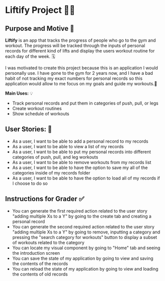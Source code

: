 # Liftify  Project 🏋️‍♂️

## Purpose and Motive 💪

**Liftify** is an app that tracks the progress of people who go to the gym and workout. The progress will be tracked through the inputs of personal records for different kind of lifts and display the users workout routine for each day of the week. 🗓️

I was motivated to create this project because this is an application I would personally use. I have gone to the gym for 2 years now, and I have a bad habit of not tracking my exact numbers for personal records so this application would allow to me focus on my goals and guide my workouts.🔩



**Main Uses:** 💡

- Track personal records and put them in categories of push, pull, or legs
- Create workout routines
- Show schedule of workouts

## User Stories: 📝

- As a user, I want to be able to add a personal record to my records
- As a user, I want to be able to view a list of my records
- As a user, I want to be able to put my personal records into different categories of push, pull, and leg workouts
- As a user, I want to be able to remove workouts from my records list
- As a user, I want to be able to have the option to save my all of the categories inside of my records folder
- As a user, I want to be able to have the option to load all of my records if I choose to do so

## Instructions for Grader ✅

- You can generate the first required action related to the user story "adding multiple Xs to a Y" by going to the create tab and creating a personal record
- You can generate the second required action related to the user story "adding multiple Xs to a Y" by going to remove, inputting a category and pressing the "search     category for workouts" button to display a subset of workouts related to the category
- You can locate my visual component by going to "Home" tab and seeing the introduction screen
- You can save the state of my application by going to view and saving the contents of the records
- You can reload the state of my application by going to view and loading the contents of old records
